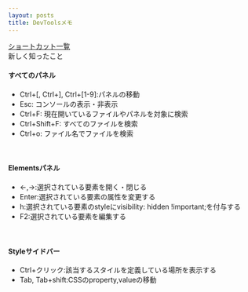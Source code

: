 ```yaml
---
layout: posts
title: DevToolsメモ 
---
```


[ショートカット一覧](https://developers.google.com/chrome-developer-tools/docs/shortcuts)   
新しく知ったこと       
#### すべてのパネル

* Ctrl+[, Ctrl+], Ctrl+[1-9]:パネルの移動    
* Esc: コンソールの表示・非表示     
* Ctrl+F: 現在開いているファイルやパネルを対象に検索  
* Ctrl+Shift+F: すべてのファイルを検索   
* Ctrl+o: ファイル名でファイルを検索   
<br/>
      
#### Elementsパネル   

* ←,→:選択されている要素を開く・閉じる    
* Enter:選択されている要素の属性を変更する   
* h:選択されている要素のstyleにvisibility: hidden !important;を付与する    
* F2:選択されている要素を編集する    
<br/>
      
#### Styleサイドバー 

* Ctrl+クリック:該当するスタイルを定義している場所を表示する   
* Tab, Tab+shift:CSSのproperty,valueの移動    









